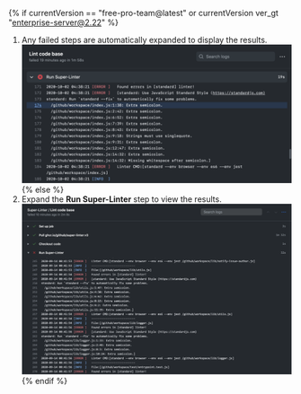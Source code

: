 {% if currentVersion == "free-pro-team@latest" or currentVersion ver_gt "enterprise-server@2.22" %}
1. Any failed steps are automatically expanded to display the results. ![Super linter workflow results](/assets/images/help/repository/super-linter-workflow-results-updated.png)
{% else %}
1. Expand the **Run Super-Linter** step to view the results. ![Super linter workflow results](/assets/images/help/repository/super-linter-workflow-results.png)
{% endif %}